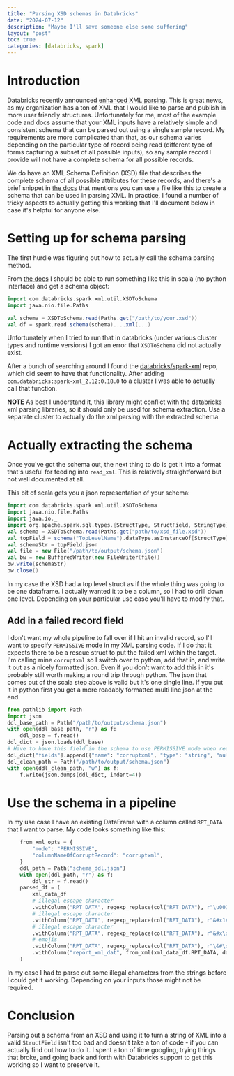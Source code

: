 ```yaml
---
title: "Parsing XSD schemas in Databricks"
date: "2024-07-12"
description: "Maybe I'll save someone else some suffering"
layout: "post"
toc: true
categories: [databricks, spark]
---
```


# Introduction

Databricks recently announced [enhanced XML parsing](https://www.databricks.com/blog/announcing-simplified-xml-data-ingestion).
This is great news, as my organization has a ton of XML that I would like to parse
and publish in more user friendly structures. Unfortunately for me, most of the example
code and docs assume that your XML inputs have a relatively simple and consistent schema
that can be parsed out using a single sample record. My requirements are more complicated
than that, as our schema varies depending on the particular type of record being read
(different type of forms capturing a subset of all possible inputs), so any sample
record I provide will not have a complete schema for all possible records.

We do have an XML Schema Definition (XSD) file that describes the complete schema of all
possible attributes for these records, and there's a brief snippet in
[the docs](https://learn.microsoft.com/en-us/azure/databricks/query/formats/xml#xsd-support)
that mentions you can use a file like this to create a schema that can be used in parsing
XML. In practice, I found a number of tricky aspects to actually getting this working
that I'll document below in case it's helpful for anyone else.

# Setting up for schema parsing

The first hurdle was figuring out how to actually call the schema parsing method.

From [the docs](https://learn.microsoft.com/en-us/azure/databricks/archive/connectors/spark-xml-library#xsd-support)
I should be able to run something like this in scala (no python interface) and get
a schema object:

```scala
import com.databricks.spark.xml.util.XSDToSchema
import java.nio.file.Paths

val schema = XSDToSchema.read(Paths.get("/path/to/your.xsd"))
val df = spark.read.schema(schema)....xml(...)
```

Unfortunately when I tried to run that in databricks (under various cluster types and
runtime versions) I got an error that `XSDToSchema` did not actually exist.

After a bunch of searching around I found the
[databricks/spark-xml](https://github.com/databricks/spark-xml) repo, which did seem
to have that functionality. After adding `com.databricks:spark-xml_2.12:0.18.0` to a
cluster I was able to actually call that function.

**NOTE**
As best I understand it, this library might conflict with the databricks xml parsing
libraries, so it should only be used for schema extraction. Use a separate cluster to
actually do the xml parsing with the extracted schema.

# Actually extracting the schema

Once you've got the schema out, the next thing to do is get it into a format that's
useful for feeding into `read_xml`. This is relatively straightforward but not well
documented at all.

This bit of scala gets you a json representation of your schema:

```scala
import com.databricks.spark.xml.util.XSDToSchema
import java.nio.file.Paths
import java.io._
import org.apache.spark.sql.types.{StructType, StructField, StringType}
val schema = XSDToSchema.read(Paths.get("path/to/xsd_file.xsd"))
val topField = schema("TopLevelName").dataType.asInstanceOf[StructType]
val schemaStr = topField.json
val file = new File("/path/to/output/schema.json")
val bw = new BufferedWriter(new FileWriter(file))
bw.write(schemaStr)
bw.close()
```

In my case the XSD had a top level struct as if the whole thing was going to be one
dataframe. I actually wanted it to be a column, so I had to drill down one level. Depending
on your particular use case you'll have to modify that.

## Add in a failed record field

I don't want my whole pipeline to fall over if I hit an invalid record, so I'll want to
specify `PERMISSIVE` mode in my XML parsing code. If I do that it expects there to be a
rescue struct to put the failed xml within the target. I'm calling mine `corruptxml`
so I switch over to python, add that in, and write it out as a nicely formatted json.
Even if you don't want to add this in it's probably still worth making a round trip through
python. The json that comes out of the scala step above is valid but it's one single line.
If you put it in python first you get a more readably formatted multi line json at the end.

```python
from pathlib import Path
import json
ddl_base_path = Path("/path/to/output/schema.json")
with open(ddl_base_path, "r") as f:
    ddl_base = f.read()
ddl_dict = json.loads(ddl_base)
# Have to have this field in the schema to use PERMISSIVE mode when reading
ddl_dict["fields"].append({"name": "corruptxml", "type": "string", "nullable": True})
ddl_clean_path = Path("/path/to/output/schema.json")
with open(ddl_clean_path, "w") as f:
    f.write(json.dumps(ddl_dict, indent=4))
```

# Use the schema in a pipeline

In my use case I have an existing DataFrame with a column called `RPT_DATA` that I want
to parse. My code looks something like this:

```python
    from_xml_opts = {
        "mode": "PERMISSIVE",
        "columnNameOfCorruptRecord": "corruptxml",
    }
    ddl_path = Path("schema_ddl.json")
    with open(ddl_path, "r") as f:
        ddl_str = f.read()
    parsed_df = (
        xml_data_df
        # illegal escape character
        .withColumn("RPT_DATA", regexp_replace(col("RPT_DATA"), r"\u001a", ""))
        # illegal escape character
        .withColumn("RPT_DATA", regexp_replace(col("RPT_DATA"), r"&#x1A;", ""))
        # illegal escape character
        .withColumn("RPT_DATA", regexp_replace(col("RPT_DATA"), r"&#x\d;", ""))
        # emojis
        .withColumn("RPT_DATA", regexp_replace(col("RPT_DATA"), r"\&#\d{5};", ""))
        .withColumn("report_xml_dat", from_xml(xml_data_df.RPT_DATA, ddl_str, from_xml_opts))
    )
```

In my case I had to parse out some illegal characters from the strings before I could
get it working. Depending on your inputs those might not be required.

# Conclusion

Parsing out a schema from an XSD and using it to turn a string of XML into a valid
`StructField` isn't too bad and doesn't take a ton of code - if you can actually
find out how to do it. I spent a ton of time googling, trying things that broke, and
going back and forth with Databricks support to get this working so I want to preserve it.
